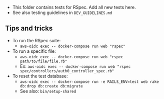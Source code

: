 - This folder contains tests for RSpec. Add all new tests here.
- See also testing guidelines in `DEV_GUIDELINES.md`

## Tips and tricks
- To run the RSpec suite:
  - `aws-oidc exec -- docker-compose run web "rspec"`
- To run a specific file:
  - `aws-oidc exec -- docker-compose run web "rspec path/to/file/file.rb"`
  - Ex: `aws-oidc exec -- docker-compose run web "rspec spec/controllers/auth0_controller_spec.rb"`
- To reset the test database:
  - `aws-oidc exec -- docker-compose run -e RAILS_ENV=test web rake db:drop db:create db:migrate`
  - See also: `bin/setup-shared`